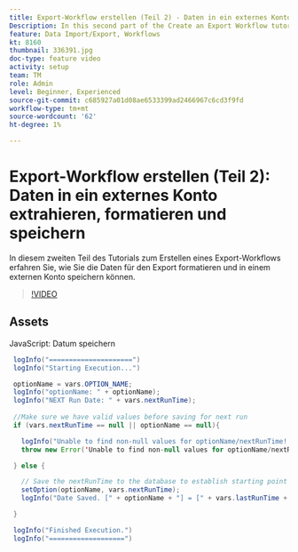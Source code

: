 ```yaml
---
title: Export-Workflow erstellen (Teil 2) - Daten in ein externes Konto extrahieren, formatieren und speichern
Description: In this second part of the Create an Export Workflow tutorial, you learn how to format the data for export and how to save the data to an external account. 
feature: Data Import/Export, Workflows
kt: 8160
thumbnail: 336391.jpg
doc-type: feature video
activity: setup
team: TM
role: Admin
level: Beginner, Experienced
source-git-commit: c685927a01d08ae6533399ad2466967c6cd3f9fd
workflow-type: tm+mt
source-wordcount: '62'
ht-degree: 1%

---
```



# Export-Workflow erstellen (Teil 2): Daten in ein externes Konto extrahieren, formatieren und speichern

In diesem zweiten Teil des Tutorials zum Erstellen eines Export-Workflows erfahren Sie, wie Sie die Daten für den Export formatieren und in einem externen Konto speichern können.

>[!VIDEO](https://video.tv.adobe.com/v/336391?quality=12)

## Assets

JavaScript: Datum speichern

```java
 logInfo("=====================")
 logInfo("Starting Execution...")

 optionName = vars.OPTION_NAME;
 logInfo("optionName: " + optionName);
 logInfo("NEXT Run Date: " + vars.nextRunTime);
 
 //Make sure we have valid values before saving for next run
 if (vars.nextRunTime == null || optionName == null){

   logInfo("Unable to find non-null values for optionName/nextRunTime! Throwing Error.")
   throw new Error('Unable to find non-null values for optionName/nextRunTime!  Ending Execution.');

 } else {

   // Save the nextRunTime to the database to establish starting point for next run.
   setOption(optionName, vars.nextRunTime);
   logInfo("Date Saved. [" + optionName + "] = [" + vars.lastRunTime + "]")

 }

 logInfo("Finished Execution.") 
 logInfo("===================")
```
